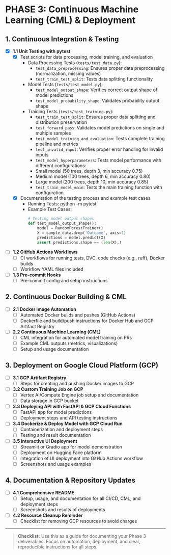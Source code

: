# PHASE 3: Continuous Machine Learning (CML) & Deployment

## 1. Continuous Integration & Testing
- [x] **1.1 Unit Testing with pytest**
  - [x] Test scripts for data processing, model training, and evaluation
    * Data Processing Tests (`tests/test_data.py`):
        - `test_data_preprocessing`: Ensures proper data preprocessing (normalization, missing values)
        - `test_train_test_split`: Tests data splitting functionality
    * Model Tests (`tests/test_model.py`):
        - `test_model_output_shape`: Verifies correct output shape of model predictions
        - `test_model_probability_shape`: Validates probability output shape
    * Training Tests (`tests/test_training.py`):
        - `test_train_test_split`: Ensures proper data splitting and distribution preservation
        - `test_forward_pass`: Validates model predictions on single and multiple samples
        - `test_model_training_and_evaluation`: Tests complete training pipeline and metrics
        - `test_invalid_input`: Verifies proper error handling for invalid inputs
        - `test_model_hyperparameters`: Tests model performance with different configurations:
        * Small model (50 trees, depth 3, min accuracy 0.75)
        * Medium model (100 trees, depth 6, min accuracy 0.80)
        * Large model (200 trees, depth 10, min accuracy 0.85)
        - `test_train_model_main`: Tests the main training function with configuration
  - [x] Documentation of the testing process and example test cases
    * Running Tests:
        python -m pytest
    * Example Test Cases:
        ```python
        # Testing model output shapes
        def test_model_output_shape():
            model = RandomForestTrainer()
            X = sample_data.drop('Outcome', axis=1)
            predictions = model.predict(X)
            assert predictions.shape == (len(X),)
        ```
- [ ] **1.2 GitHub Actions Workflows**
  - [ ] CI workflows for running tests, DVC, code checks (e.g., ruff), Docker builds
  - [ ] Workflow YAML files included
- [ ] **1.3 Pre-commit Hooks**
  - [ ] Pre-commit config and setup instructions

## 2. Continuous Docker Building & CML
- [ ] **2.1 Docker Image Automation**
  - [ ] Automated Docker builds and pushes (GitHub Actions)
  - [ ] Dockerfile and build/push instructions for Docker Hub and GCP Artifact Registry
- [ ] **2.2 Continuous Machine Learning (CML)**
  - [ ] CML integration for automated model training on PRs
  - [ ] Example CML outputs (metrics, visualizations)
  - [ ] Setup and usage documentation

## 3. Deployment on Google Cloud Platform (GCP)
- [ ] **3.1 GCP Artifact Registry**
  - [ ] Steps for creating and pushing Docker images to GCP
- [ ] **3.2 Custom Training Job on GCP**
  - [ ] Vertex AI/Compute Engine job setup and documentation
  - [ ] Data storage in GCP bucket
- [ ] **3.3 Deploying API with FastAPI & GCP Cloud Functions**
  - [ ] FastAPI app for model predictions
  - [ ] Deployment steps and API testing instructions
- [ ] **3.4 Dockerize & Deploy Model with GCP Cloud Run**
  - [ ] Containerization and deployment steps
  - [ ] Testing and result documentation
- [ ] **3.5 Interactive UI Deployment**
  - [ ] Streamlit or Gradio app for model demonstration
  - [ ] Deployment on Hugging Face platform
  - [ ] Integration of UI deployment into GitHub Actions workflow
  - [ ] Screenshots and usage examples

## 4. Documentation & Repository Updates
- [ ] **4.1 Comprehensive README**
  - [ ] Setup, usage, and documentation for all CI/CD, CML, and deployment steps
  - [ ] Screenshots and results of deployments
- [ ] **4.2 Resource Cleanup Reminder**
  - [ ] Checklist for removing GCP resources to avoid charges

---

> **Checklist:** Use this as a guide for documenting your Phase 3 deliverables. Focus on automation, deployment, and clear, reproducible instructions for all steps.

